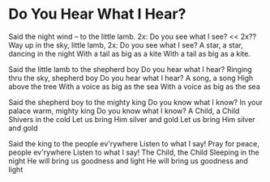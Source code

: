 # Do You Hear What I Hear?

Said the night wind –
to the little lamb.
2x: Do you see what I see?  << 2x??
Way up in the sky, little lamb,
2x: Do you see what I see?
A star, a star, dancing in the night
With a tail as big as a kite
With a tail as big as a kite.

Said the little lamb to the shepherd boy
Do you hear what I hear? 
Ringing thru the sky, shepherd boy
Do you hear what I hear? 
A song, a song 
High above the tree 
With a voice as big as the sea 
With a voice as big as the sea

Said the shepherd boy to the mighty king 
Do you know what I know? 
In your palace warm, mighty king 
Do you know what I know? 
A Child, a Child 
Shivers in the cold 
Let us bring Him silver and gold 
Let us bring Him silver and gold

Said the king to the people ev'rywhere 
Listen to what I say! 
Pray for peace, people ev'rywhere 
Listen to what I say! 
The Child, the Child 
Sleeping in the night 
He will bring us goodness and light 
He will bring us goodness and light
